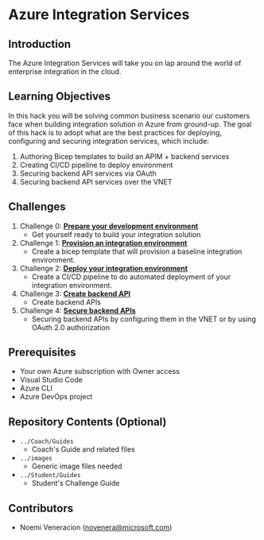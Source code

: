# Azure Integration Services

## Introduction
The Azure Integration Services will take you on lap around the world of enterprise integration in the cloud.  

## Learning Objectives
In this hack you will be solving common business scenario our customers face when building integration solution in Azure from ground-up.  The goal of this hack is to adopt what are the best practices for deploying, configuring and securing integration services, which include:

1. Authoring Bicep templates to build an APIM + backend services
2. Creating CI/CD pipeline to deploy environment
3. Securing backend API services via OAuth
4. Securing backend API services over the VNET


## Challenges
1. Challenge 0: **[Prepare your development environment](Student/Challenge-00.md)**
   - Get yourself ready to build your integration solution
2. Challenge 1: **[Provision an integration environment](Student/Challenge-01.md)**
   - Create a bicep template that will provision a baseline integration environment.
3. Challenge 2: **[Deploy your integration environment](Student/Challenge-02.md)**
   - Create a CI/CD pipeline to do automated deployment of your integration environment.
4. Challenge 3: **[Create backend API](Student/Challenge-03.md)**
   - Create backend APIs
5. Challenge 4: **[Secure backend APIs](Student/Challenge-04.md)**
   - Securing backend APIs by configuring them in the VNET or by using OAuth 2.0 authorization


## Prerequisites
- Your own Azure subscription with Owner access
- Visual Studio Code
- Azure CLI
- Azure DevOps project 

## Repository Contents (Optional)
- `../Coach/Guides`
  - Coach's Guide and related files
- `../images`
  - Generic image files needed
- `../Student/Guides`
  - Student's Challenge Guide

## Contributors
- Noemi Veneracion (novenera@microsoft.com)


<!-- 6. Challenge 5: **[Secure backend API using client certificate](Student/Challenge-05.md)**
   - Securing backend API using client certificate -->